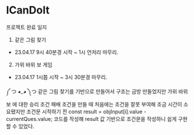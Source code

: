 # ICanDoIt

프로젝트 완료 일지

1. 같은 그림 찾기

- 23.04.17 9시 40분경 시작 ~ 1시 언저리 마무리.

2. 가위 바위 보 게임

- 23.04.17 1시쯤 시작 ~ 3시 30분경 마무리.

༼ つ ◕_◕ ༽つ
같은 그림 찾기를 기반으로 만들어서 구조는 금방 만들었지만 가위 바위 보 에 대한 승리 조건 패배 조건을 만들 때 처음에는 조건을 잘못 부여해 조금 시간이 소요됐지만 조건문 시작하기 전
const result = objInput[i].value - currentQues.value;
코드를 작성해 result 값 기반으로 조건문을 작성하니 쉽게 구현할 수 있었다.
